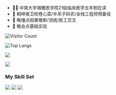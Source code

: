 - 🧑‍⚕️ 中南大学湘雅医学院21级临床医学五年制在读
- 👀 桐梓坡卫校卷心菜/半吊子码农/全栈工程师预备役
- 🌱 略懂点因果推断/流统/医工交叉
- 🧪 略会点基础实验

![Visitor Count](https://profile-counter.glitch.me/andrelau0622/count.svg)

![Top Langs](https://github-readme-stats.vercel.app/api/top-langs/?username=andrelau0622&layout=compact&theme=tokyonight)

![](https://github-readme-stats.vercel.app/api?username=andrelau0622&show_icons=true&theme=transparent)

![](https://github-readme-activity-graph.cyclic.app/graph?username=andrelau0622&theme=dracula)
### My Skill Set
![](https://img.shields.io/badge/Python-3776AB?style=for-the-badge&logo=python&logoColor=white) ![](https://img.shields.io/badge/R-276DC3?style=for-the-badge&logo=r&logoColor=white) ![](https://img.shields.io/badge/PostgreSQL-316192?style=for-the-badge&logo=postgresql&logoColor=white)
